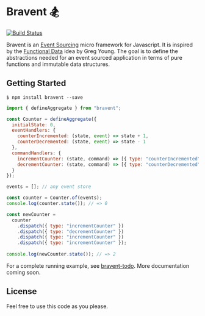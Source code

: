 # Bravent 🏂

[![Build Status](https://travis-ci.org/vvgomes/bravent.svg?branch=master)](https://travis-ci.org/vvgomes/bravent)

Bravent is an [Event Sourcing](http://martinfowler.com/eaaDev/EventSourcing.html) micro framework for Javascript. It is inspired by the [Functional Data](https://vimeo.com/131636650) idea by Greg Young. The goal is to define the abstractions needed for an event sourced application in terms of pure functions and immutable data structures.

## Getting Started

```
$ npm install bravent --save
```

```javascript
import { defineAggregate } from "bravent";

const Counter = defineAggregate({
  initialState: 0,
  eventHandlers: {
    counterIncremented: (state, event) => state + 1,
    counterDecremented: (state, event) => state - 1
  },
  commandHandlers: {
    incrementCounter: (state, command) => [{ type: "counterIncremented" }],
    decrementCounter: (state, command) => [{ type: "counterDecremented" }],
  }
});

events = []; // any event store

const counter = Counter.of(events);
console.log(counter.state()); // => 0

const newCounter =
  counter
    .dispatch({ type: "incrementCounter" })
    .dispatch({ type: "decrementCounter" })
    .dispatch({ type: "incrementCounter" })
    .dispatch({ type: "incrementCounter" });
  
console.log(newCounter.state()); // => 2

```

For a complete running example, see [bravent-todo](https://github.com/vvgomes/bravent-todo). More documentation coming soon.

## License

Feel free to use this code as you please.

